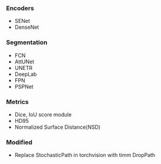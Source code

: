 ### Encoders

* SENet
* DenseNet

### Segmentation

* FCN
* AttUNet
* UNETR
* DeepLab
* FPN
* PSPNet

### Metrics

* Dice, IoU score module
* HD95
* Normalized Surface Distance(NSD)

### Modified

* Replace StochasticPath in torchvision with timm DropPath
